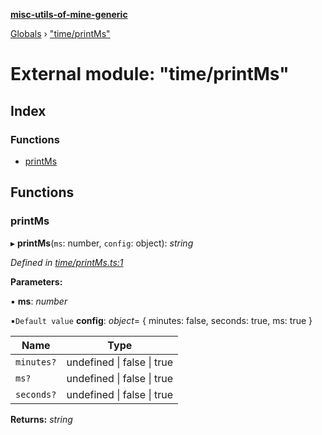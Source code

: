 **[misc-utils-of-mine-generic](../README.md)**

[Globals](../globals.md) › ["time/printMs"](_time_printms_.md)

# External module: "time/printMs"

## Index

### Functions

* [printMs](_time_printms_.md#printms)

## Functions

###  printMs

▸ **printMs**(`ms`: number, `config`: object): *string*

*Defined in [time/printMs.ts:1](https://github.com/cancerberoSgx/misc-utils-of-mine/blob/04abc74/misc-utils-of-mine-generic/src/time/printMs.ts#L1)*

**Parameters:**

▪ **ms**: *number*

▪`Default value`  **config**: *object*=  { minutes: false, seconds: true, ms: true }

Name | Type |
------ | ------ |
`minutes?` | undefined \| false \| true |
`ms?` | undefined \| false \| true |
`seconds?` | undefined \| false \| true |

**Returns:** *string*